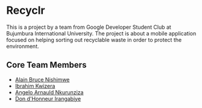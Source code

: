 # Recyclr
This is a project by a team from Google Developer Student Club at Bujumbura International University. The project is about a mobile application focused on helping sorting out recyclable waste in order to protect the environment.

## Core Team Members
- [Alain Bruce Nishimwe](https://github.com/nishalbruce)
- [Ibrahim Kwizera](https://github.com/ibrahim703042)
- [Angelo Arnauld Nkurunziza](https://github.com/Nkurunziza2001)
- [Don d'Honneur Irangabiye](https://github.com/H0nneur)
